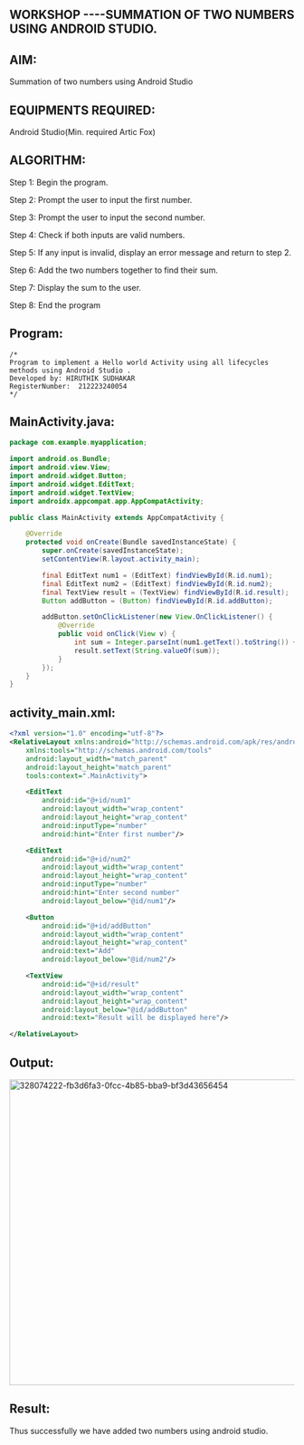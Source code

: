 ## WORKSHOP ----SUMMATION OF TWO NUMBERS USING ANDROID STUDIO.


## AIM:
Summation of two numbers using Android Studio


## EQUIPMENTS REQUIRED:

Android Studio(Min. required Artic Fox)


## ALGORITHM:

Step 1: Begin the program. 

Step 2: Prompt the user to input the first number. 

Step 3: Prompt the user to input the second number. 

Step 4: Check if both inputs are valid numbers. 

Step 5: If any input is invalid, display an error message and return to step 2. 

Step 6: Add the two numbers together to find their sum. 

Step 7: Display the sum to the user. 

Step 8: End the program

## Program:
 ```
/*
Program to implement a Hello world Activity using all lifecycles methods using Android Studio .
Developed by: HIRUTHIK SUDHAKAR
RegisterNumber:  212223240054
*/
```

## MainActivity.java:

```java
package com.example.myapplication;

import android.os.Bundle;
import android.view.View;
import android.widget.Button;
import android.widget.EditText;
import android.widget.TextView;
import androidx.appcompat.app.AppCompatActivity;

public class MainActivity extends AppCompatActivity {

    @Override
    protected void onCreate(Bundle savedInstanceState) {
        super.onCreate(savedInstanceState);
        setContentView(R.layout.activity_main);

        final EditText num1 = (EditText) findViewById(R.id.num1);
        final EditText num2 = (EditText) findViewById(R.id.num2);
        final TextView result = (TextView) findViewById(R.id.result);
        Button addButton = (Button) findViewById(R.id.addButton);

        addButton.setOnClickListener(new View.OnClickListener() {
            @Override
            public void onClick(View v) {
                int sum = Integer.parseInt(num1.getText().toString()) + Integer.parseInt(num2.getText().toString());
                result.setText(String.valueOf(sum));
            }
        });
    }
}
```




## activity_main.xml:

```xml
<?xml version="1.0" encoding="utf-8"?>
<RelativeLayout xmlns:android="http://schemas.android.com/apk/res/android"
    xmlns:tools="http://schemas.android.com/tools"
    android:layout_width="match_parent"
    android:layout_height="match_parent"
    tools:context=".MainActivity">

    <EditText
        android:id="@+id/num1"
        android:layout_width="wrap_content"
        android:layout_height="wrap_content"
        android:inputType="number"
        android:hint="Enter first number"/>

    <EditText
        android:id="@+id/num2"
        android:layout_width="wrap_content"
        android:layout_height="wrap_content"
        android:inputType="number"
        android:hint="Enter second number"
        android:layout_below="@id/num1"/>

    <Button
        android:id="@+id/addButton"
        android:layout_width="wrap_content"
        android:layout_height="wrap_content"
        android:text="Add"
        android:layout_below="@id/num2"/>

    <TextView
        android:id="@+id/result"
        android:layout_width="wrap_content"
        android:layout_height="wrap_content"
        android:layout_below="@id/addButton"
        android:text="Result will be displayed here"/>

</RelativeLayout>
```

## Output:

<img width="540" alt="328074222-fb3d6fa3-0fcc-4b85-bba9-bf3d43656454" src="https://github.com/user-attachments/assets/d3bb6c1b-b79a-4766-a791-fe47bee1857e">



## Result:

Thus successfully we have added two numbers using android studio.

